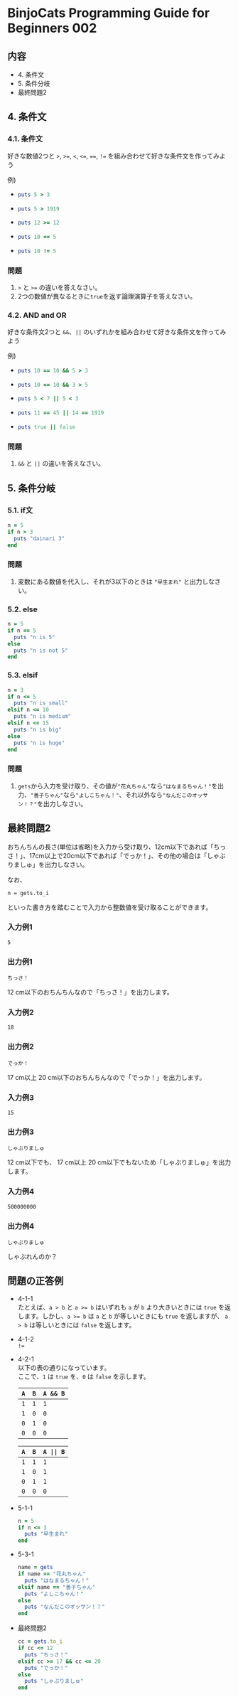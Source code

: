 # BinjoCats Programming Guide for Beginners 002

## 内容

- 4\. 条件文
- 5\. 条件分岐
- 最終問題2

## 4. 条件文

### 4.1. 条件文

好きな数値2つと `>`, `>=`, `<`, `<=`, `==`, `!=` を組み合わせて好きな条件文を作ってみよう

例)
- ```ruby
  puts 5 > 3
  ```

- ```ruby
  puts 5 > 1919
  ```

- ```ruby
  puts 12 >= 12
  ```

- ```ruby
  puts 10 == 5
  ```

- ```ruby
  puts 10 != 5
  ```

### 問題

1. `>` と `>=` の違いを答えなさい。
2. 2つの数値が異なるときに`true`を返す論理演算子を答えなさい。

### 4.2. AND and OR

好きな条件文2つと `&&`、`||` のいずれかを組み合わせて好きな条件文を作ってみよう

例)

- ```ruby
  puts 10 == 10 && 5 > 3
  ```

- ```ruby
  puts 10 == 10 && 3 > 5
  ```

- ```ruby
  puts 5 < 7 || 5 < 3
  ```

- ```ruby
  puts 11 == 45 || 14 == 1919
  ```

- ```ruby
  puts true || false
  ```

### 問題

1. `&&` と `||` の違いを答えなさい。

## 5. 条件分岐

### 5.1. if文

```ruby
n = 5
if n > 3
  puts "dainari 3"
end
```

### 問題

1. 変数にある数値を代入し、それが3以下のときは `"早生まれ"` と出力しなさい。

### 5.2. else

```ruby
n = 5
if n == 5
  puts "n is 5"
else
  puts "n is not 5"
end
```

### 5.3. elsif

```ruby
n = 3
if n <= 5
  puts "n is small"
elsif n <= 10
  puts "n is medium"
elsif n <= 15
  puts "n is big"
else
  puts "n is huge"
end
```

### 問題

1. `gets`から入力を受け取り、その値が`"花丸ちゃん"`なら`"はなまるちゃん！"`を出力、`"善子ちゃん"`なら`"よしこちゃん！"`、それ以外なら`"なんだこのオッサン！？"`を出力しなさい。

## 最終問題2

おちんちんの長さ(単位は省略)を入力から受け取り、12cm以下であれば「ちっさ！」、17cm以上で20cm以下であれば「でっか！」、その他の場合は「しゃぶりましゅ」を出力しなさい。

なお、
```
n = gets.to_i
```
といった書き方を踏むことで入力から整数値を受け取ることができます。

### 入力例1

```
5
```

### 出力例1

```
ちっさ！
```

12 cm以下のおちんちんなので「ちっさ！」を出力します。

### 入力例2

```
18
```

### 出力例2

```
でっか！
```

17 cm以上 20 cm以下のおちんちんなので「でっか！」を出力します。

### 入力例3

```
15
```

### 出力例3

```
しゃぶりましゅ
```

12 cm以下でも、 17 cm以上 20 cm以下でもないため「しゃぶりましゅ」を出力します。

### 入力例4

```
500000000
```

### 出力例4

```
しゃぶりましゅ
```

しゃぶれんのか？

## 問題の正答例

- 4-1-1  
  たとえば、`a > b` と `a >= b` はいずれも `a` が `b` より大きいときには `true` を返します。しかし、`a >= b` は `a` と `b` が等しいときにも `true` を返しますが、 `a > b` は等しいときには `false` を返します。

- 4-1-2  
  `!=`

- 4-2-1  
  以下の表の通りになっています。  
  ここで、`1` は `true` を、`0` は `false` を示します。

  |`A`|`B`|`A && B`|
  |-|-|-|
  |`1`|`1`|`1`|
  |`1`|`0`|`0`|
  |`0`|`1`|`0`|
  |`0`|`0`|`0`|

  |`A`|`B`|`A \|\| B`|
  |-|-|-|
  |`1`|`1`|`1`|
  |`1`|`0`|`1`|
  |`0`|`1`|`1`|
  |`0`|`0`|`0`|

- 5-1-1  
  ```ruby
  n = 5
  if n <= 3
    puts "早生まれ"
  end
  ```

- 5-3-1  
  ```ruby
  name = gets
  if name == "花丸ちゃん"
    puts "はなまるちゃん！"
  elsif name == "善子ちゃん"
    puts "よしこちゃん！"
  else
    puts "なんだこのオッサン！？"
  end
  ```

- 最終問題2  
  ```ruby
  cc = gets.to_i
  if cc <= 12
    puts "ちっさ！"
  elsif cc >= 17 && cc <= 20
    puts "でっか！"  
  else
    puts "しゃぶりましゅ"
  end
  ```